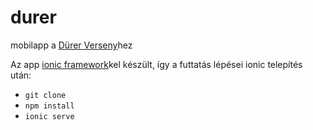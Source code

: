 # durer
mobilapp a [Dürer Verseny](durerinfo.hu)hez

Az app [ionic framework](https://ionicframework.com/)kel készült, így a futtatás lépései ionic telepítés után:

* `git clone`
* `npm install`
* `ionic serve`

